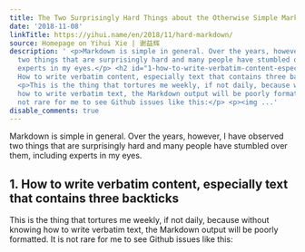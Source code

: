```yaml
---
title: The Two Surprisingly Hard Things about the Otherwise Simple Markdown
date: '2018-11-08'
linkTitle: https://yihui.name/en/2018/11/hard-markdown/
source: Homepage on Yihui Xie | 谢益辉
description: ' <p>Markdown is simple in general. Over the years, however, I have observed
  two things that are surprisingly hard and many people have stumbled over them, including
  experts in my eyes.</p> <h2 id="1-how-to-write-verbatim-content-especially-text-that-contains-three-backticks">1.
  How to write verbatim content, especially text that contains three backticks</h2>
  <p>This is the thing that tortures me weekly, if not daily, because without knowing
  how to write verbatim text, the Markdown output will be poorly formatted. It is
  not rare for me to see Github issues like this:</p> <p><img ...'
disable_comments: true
---
```

 <p>Markdown is simple in general. Over the years, however, I have observed two things that are surprisingly hard and many people have stumbled over them, including experts in my eyes.</p> <h2 id="1-how-to-write-verbatim-content-especially-text-that-contains-three-backticks">1. How to write verbatim content, especially text that contains three backticks</h2> <p>This is the thing that tortures me weekly, if not daily, because without knowing how to write verbatim text, the Markdown output will be poorly formatted. It is not rare for me to see Github issues like this:</p> <p><img ...